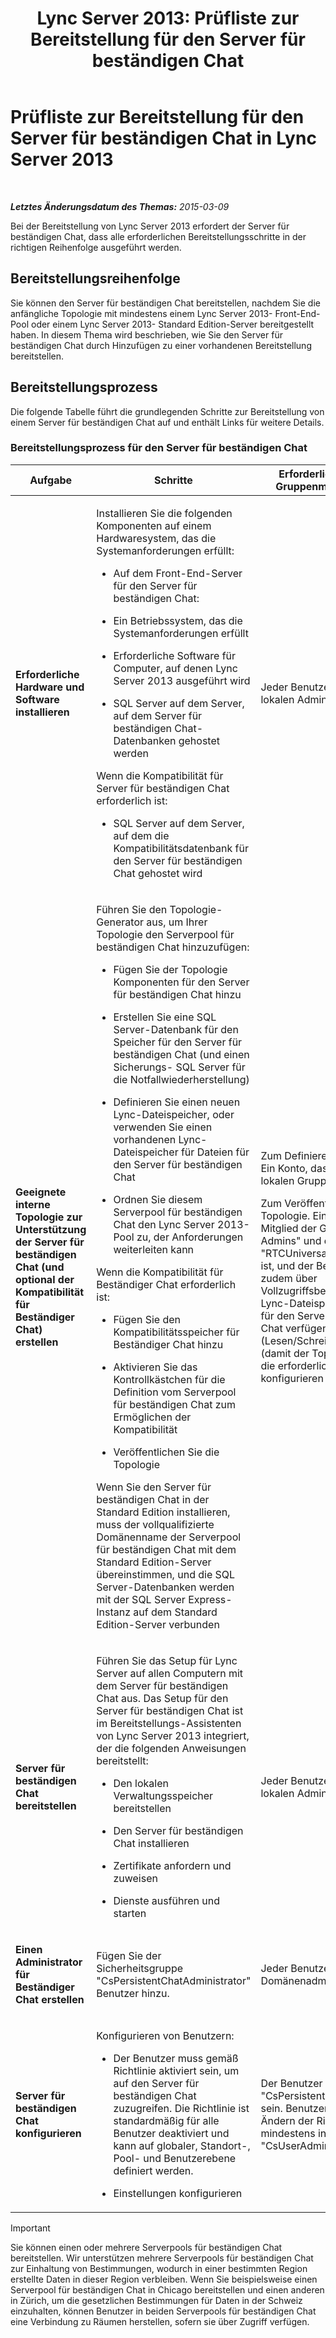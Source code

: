 ﻿---
title: 'Lync Server 2013: Prüfliste zur Bereitstellung für den Server für beständigen Chat'
TOCTitle: Prüfliste zur Bereitstellung für den Server für beständigen Chat
ms:assetid: b1108f8f-88a2-4660-8086-d25ba76f7239
ms:mtpsurl: https://technet.microsoft.com/de-de/library/Gg412851(v=OCS.15)
ms:contentKeyID: 49295115
ms.date: 05/19/2016
mtps_version: v=OCS.15
ms.translationtype: HT
---

# Prüfliste zur Bereitstellung für den Server für beständigen Chat in Lync Server 2013

 

_**Letztes Änderungsdatum des Themas:** 2015-03-09_

Bei der Bereitstellung von Lync Server 2013 erfordert der Server für beständigen Chat, dass alle erforderlichen Bereitstellungsschritte in der richtigen Reihenfolge ausgeführt werden.

## Bereitstellungsreihenfolge

Sie können den Server für beständigen Chat bereitstellen, nachdem Sie die anfängliche Topologie mit mindestens einem Lync Server 2013- Front-End-Pool oder einem Lync Server 2013- Standard Edition-Server bereitgestellt haben. In diesem Thema wird beschrieben, wie Sie den Server für beständigen Chat durch Hinzufügen zu einer vorhandenen Bereitstellung bereitstellen.

## Bereitstellungsprozess

Die folgende Tabelle führt die grundlegenden Schritte zur Bereitstellung von einem Server für beständigen Chat auf und enthält Links für weitere Details.

### Bereitstellungsprozess für den Server für beständigen Chat

<table>
<colgroup>
<col style="width: 25%" />
<col style="width: 25%" />
<col style="width: 25%" />
<col style="width: 25%" />
</colgroup>
<thead>
<tr class="header">
<th>Aufgabe</th>
<th>Schritte</th>
<th>Erforderliche Rollen und Gruppenmitgliedschaften</th>
<th>Verwandte Themen</th>
</tr>
</thead>
<tbody>
<tr class="odd">
<td><p><strong>Erforderliche Hardware und Software installieren</strong></p></td>
<td><p>Installieren Sie die folgenden Komponenten auf einem Hardwaresystem, das die Systemanforderungen erfüllt:</p>
<ul>
<li><p>Auf dem Front-End-Server für den Server für beständigen Chat:</p></li>
</ul>
<ul>
<li><p>Ein Betriebssystem, das die Systemanforderungen erfüllt</p></li>
<li><p>Erforderliche Software für Computer, auf denen Lync Server 2013 ausgeführt wird</p></li>
<li><p>SQL Server auf dem Server, auf dem Server für beständigen Chat-Datenbanken gehostet werden</p></li>
</ul>
<p>Wenn die Kompatibilität für Server für beständigen Chat erforderlich ist:</p>
<ul>
<li><p>SQL Server auf dem Server, auf dem die Kompatibilitätsdatenbank für den Server für beständigen Chat gehostet wird</p></li>
</ul></td>
<td><p>Jeder Benutzer, der Mitglied der lokalen Administratorgruppe ist.</p></td>
<td><p><a href="lync-server-2013-supported-hardware.md">Unterstützte Hardware für Lync Server 2013</a> in der Unterstützungsdokumentation</p>
<p><a href="lync-server-2013-server-software-and-infrastructure-support.md">Serversoftware- und Infrastrukturunterstützung in Lync Server 2013</a> in der Unterstützungsdokumentation</p>
<p><a href="lync-server-2013-determining-your-system-requirements.md">Ermitteln Ihrer Systemanforderungen für Lync Server 2013</a></p>
<p><a href="lync-server-2013-technical-requirements-for-persistent-chat-server.md">Technische Anforderungen für den Server für beständigen Chat in Lync Server 2013</a></p></td>
</tr>
<tr class="even">
<td><p><strong>Geeignete interne Topologie zur Unterstützung der Server für beständigen Chat (und optional der Kompatibilität für Beständiger Chat) erstellen</strong></p></td>
<td><p>Führen Sie den Topologie-Generator aus, um Ihrer Topologie den Serverpool für beständigen Chat hinzuzufügen:</p>
<ul>
<li><p>Fügen Sie der Topologie Komponenten für den Server für beständigen Chat hinzu</p></li>
<li><p>Erstellen Sie eine SQL Server-Datenbank für den Speicher für den Server für beständigen Chat (und einen Sicherungs- SQL Server für die Notfallwiederherstellung)</p></li>
<li><p>Definieren Sie einen neuen Lync-Dateispeicher, oder verwenden Sie einen vorhandenen Lync-Dateispeicher für Dateien für den Server für beständigen Chat</p></li>
<li><p>Ordnen Sie diesem Serverpool für beständigen Chat den Lync Server 2013-Pool zu, der Anforderungen weiterleiten kann</p></li>
</ul>
<p>Wenn die Kompatibilität für Beständiger Chat erforderlich ist:</p>
<ul>
<li><p>Fügen Sie den Kompatibilitätsspeicher für Beständiger Chat hinzu</p></li>
<li><p>Aktivieren Sie das Kontrollkästchen für die Definition vom Serverpool für beständigen Chat zum Ermöglichen der Kompatibilität</p></li>
<li><p>Veröffentlichen Sie die Topologie</p></li>
</ul>
<p>Wenn Sie den Server für beständigen Chat in der Standard Edition installieren, muss der vollqualifizierte Domänenname der Serverpool für beständigen Chat mit dem Standard Edition-Server übereinstimmen, und die SQL Server-Datenbanken werden mit der SQL Server Express-Instanz auf dem Standard Edition-Server verbunden</p></td>
<td><p>Zum Definieren einer Topologie. Ein Konto, das Mitglieder der lokalen Gruppe &quot;Benutzer&quot; ist.</p>
<p>Zum Veröffentlichen einer Topologie. Ein Konto, das Mitglied der Gruppe &quot;Domänen-Admins&quot; und der Gruppe &quot;RTCUniversalServerAdmins&quot; ist, und der Benutzer sollte zudem über Vollzugriffsberechtigungen im Lync-Dateispeicher für Dateien für den Server für beständigen Chat verfügen (Lesen/Schreiben/Ändern) (damit der Topologie-Generator die erforderlichen DACLs konfigurieren kann).</p></td>
<td><p><a href="lync-server-2013-adding-persistent-chat-server-to-your-deployment.md">Hinzufügen eines Servers für beständigen Chat zu einer Bereitstellung in Lync Server 2013</a> in der Bereitstellungsdokumentation</p></td>
</tr>
<tr class="odd">
<td><p><strong>Server für beständigen Chat bereitstellen</strong></p></td>
<td><p>Führen Sie das Setup für Lync Server auf allen Computern mit dem Server für beständigen Chat aus. Das Setup für den Server für beständigen Chat ist im Bereitstellungs-Assistenten von Lync Server 2013 integriert, der die folgenden Anweisungen bereitstellt:</p>
<ul>
<li><p>Den lokalen Verwaltungsspeicher bereitstellen</p></li>
<li><p>Den Server für beständigen Chat installieren</p></li>
<li><p>Zertifikate anfordern und zuweisen</p></li>
<li><p>Dienste ausführen und starten</p></li>
</ul></td>
<td><p>Jeder Benutzer, der Mitglied der lokalen Administratorgruppe ist.</p></td>
<td><p><a href="lync-server-2013-deploying-persistent-chat-server.md">Bereitstellen des Servers für beständigen Chat in Lync Server 2013</a> in der Bereitstellungsdokumentation</p></td>
</tr>
<tr class="even">
<td><p><strong>Einen Administrator für Beständiger Chat erstellen</strong></p></td>
<td><p>Fügen Sie der Sicherheitsgruppe &quot;CsPersistentChatAdministrator&quot; Benutzer hinzu.</p></td>
<td><p>Jeder Benutzer, der Mitglied der Domänenadministratoren ist.</p></td>
<td><p><a href="lync-server-2013-adding-a-persistent-chat-administrator.md">Hinzufügen eines Administrators für beständigen Chat in Lync Server 2013</a> in der Bereitstellungsdokumentation</p></td>
</tr>
<tr class="odd">
<td><p><strong>Server für beständigen Chat konfigurieren</strong></p></td>
<td><p>Konfigurieren von Benutzern:</p>
<ul>
<li><p>Der Benutzer muss gemäß Richtlinie aktiviert sein, um auf den Server für beständigen Chat zuzugreifen. Die Richtlinie ist standardmäßig für alle Benutzer deaktiviert und kann auf globaler, Standort-, Pool- und Benutzerebene definiert werden.</p></li>
<li><p>Einstellungen konfigurieren</p></li>
</ul></td>
<td><p>Der Benutzer muss Mitglied von &quot;CsPersistentChatAdministrator&quot; sein. Benutzer müssen sich zum Ändern der Richtlinie mindestens in &quot;CsUserAdministrator&quot; befinden.</p></td>
<td><p><a href="lync-server-2013-configuring-persistent-chat-server.md">Konfigurieren des Servers für beständigen Chat in Lync Server 2013</a> in der Bereitstellungsdokumentation</p></td>
</tr>
</tbody>
</table>



> [!IMPORTANT]
> Sie können einen oder mehrere Serverpools für beständigen Chat bereitstellen. Wir unterstützen mehrere Serverpools für beständigen Chat zur Einhaltung von Bestimmungen, wodurch in einer bestimmten Region erstellte Daten in dieser Region verbleiben. Wenn Sie beispielsweise einen Serverpool für beständigen Chat in Chicago bereitstellen und einen anderen in Zürich, um die gesetzlichen Bestimmungen für Daten in der Schweiz einzuhalten, können Benutzer in beiden Serverpools für beständigen Chat eine Verbindung zu Räumen herstellen, sofern sie über Zugriff verfügen.


